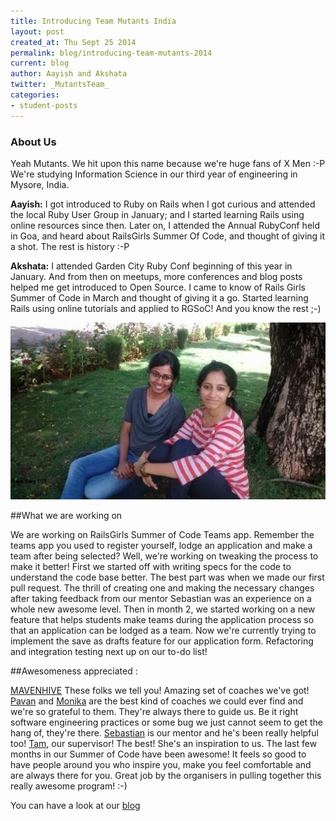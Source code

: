 ```yaml
---
title: Introducing Team Mutants India
layout: post
created_at: Thu Sept 25 2014
permalink: blog/introducing-team-mutants-2014
current: blog
author: Aayish and Akshata
twitter: _MutantsTeam_
categories:
- student-posts
---
```


### About Us
Yeah Mutants. We hit upon this name because we're huge fans of X Men :-P We're studying Information Science in our third year of engineering in Mysore, India.

**Aayish:** I got introduced to Ruby on Rails when I got curious and attended the local Ruby User Group in January; and I started learning Rails using online resources since then. Later on, I attended the Annual RubyConf held in Goa, and heard about RailsGirls Summer Of Code, and thought of giving it a shot. The rest is history :-P

**Akshata:** I attended Garden City Ruby Conf beginning of this year in January. And from then on meetups, more conferences and blog posts helped me get introduced to Open Source. I came to know of Rails Girls Summer of Code in March and thought of giving it a go. Started learning Rails
using online tutorials and applied to RGSoC! And you know the rest ;-)

![team picture](/img/blog/2014/introducting-team-mutants.jpg)

##What we are working on

We are working on RailsGirls Summer of Code Teams app. Remember the teams app you used to register yourself, lodge an application and make a team after being selected? Well, we're working on tweaking the process to make it better! First we started off with writing specs for the code to understand the code base better.
The best part was when we made our first pull request. The thrill of creating one and making the necessary changes after taking feedback from our mentor Sebastian was an experience on a whole new awesome level.
Then in month 2, we started working on a new feature that helps students make teams during the application process so that an application can be lodged as a team. Now we're currently trying to implement the save as drafts feature for our application form.
Refactoring and integration testing next up on our to-do list!

##Awesomeness appreciated :

[MAVENHIVE](http://www.mavenhive.in/) These folks we tell you! Amazing set of coaches we've got! [Pavan](http://about.me/pavansudarshan) and [Monika](http://about.me/monikamahanthappa) are the best kind of coaches we could ever find and we're so grateful to them. They're always there to guide us. Be it right software engineering practices or some bug we just cannot seem to get the hang of, they're there. [Sebastian](https://twitter.com/bastilian) is our mentor and he's been really helpful too! [Tam](https://twitter.com/travelingtamm), our supervisor! The best! She's an inspiration to us.
The last few months in our Summer of Code have been awesome! It feels so good to have people around you who inspire you, make you feel comfortable
and are always there for you. Great job by the organisers in pulling together this really awesome program! :-)

You can have a look at our [blog](http://rgsocteammutants.wordpress.com/)
